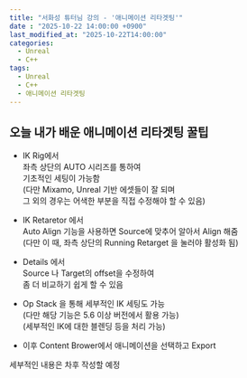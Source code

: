 ```yaml
---
title: "서화성 튜터님 강의 - '애니메이션 리타겟팅'"
date : "2025-10-22 14:00:00 +0900"
last_modified_at: "2025-10-22T14:00:00"
categories:
  - Unreal
  - C++
tags:
  - Unreal
  - C++
  - 애니메이션 리타겟팅
---
```


## 오늘 내가 배운 애니메이션 리타겟팅 꿀팁

- IK Rig에서<br>
  좌측 상단의 AUTO 시리즈를 통하여<br>
  기초적인 세팅이 가능함<br>
  (다만 Mixamo, Unreal 기반 에셋들이 잘 되며<br>
  그 외의 경우는 어색한 부분을 직접 수정해야 할 수 있음)<br>

- IK Retaretor 에서<br>
  Auto Align 기능을 사용하면 Source에 맞추어 알아서 Align 해줌<br>
  (다만 이 때, 좌측 상단의 Running Retarget 을 눌러야 활성화 됨)<br>

- Details 에서<br>
  Source 나 Target의 offset을 수정하여<br>
  좀 더 비교하기 쉽게 할 수 있음<br>

- Op Stack 을 통해 세부적인 IK 세팅도 가능<br>
  (다만 해당 기능은 5.6 이상 버전에서 활용 가능)<br>
  (세부적인 IK에 대한 블렌딩 등을 처리 가능)<br>

- 이후 Content Brower에서 애니메이션을 선택하고 Export<br>

세부적인 내용은 차후 작성할 예정
